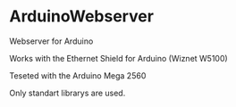 # ArduinoWebserver
Webserver for Arduino

Works with the Ethernet Shield for Arduino (Wiznet W5100)

Teseted with the Arduino Mega 2560

Only standart librarys are used.
